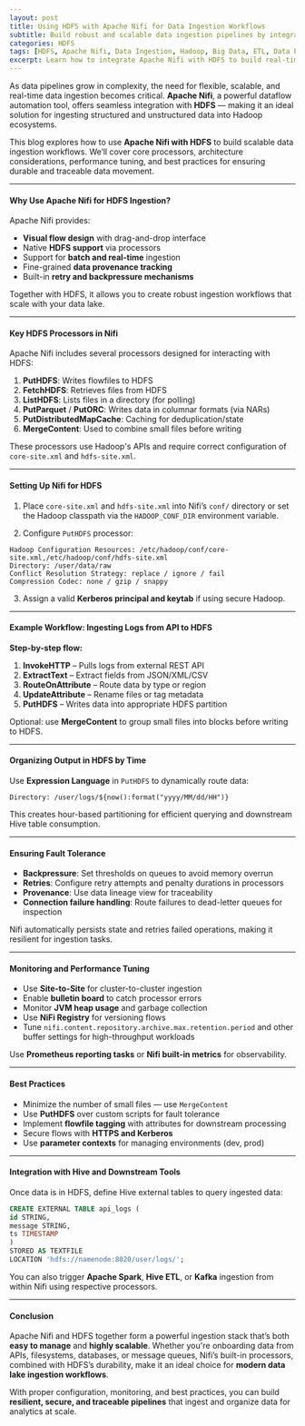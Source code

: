 ```yaml
---
layout: post
title: Using HDFS with Apache Nifi for Data Ingestion Workflows
subtitle: Build robust and scalable data ingestion pipelines by integrating Apache Nifi with HDFS
categories: HDFS
tags: [HDFS, Apache Nifi, Data Ingestion, Hadoop, Big Data, ETL, Data Pipeline]
excerpt: Learn how to integrate Apache Nifi with HDFS to build real-time and batch data ingestion workflows. Discover key processors, best practices, and architecture tips for efficient ingestion pipelines.
---
```

As data pipelines grow in complexity, the need for flexible, scalable, and real-time data ingestion becomes critical. **Apache Nifi**, a powerful dataflow automation tool, offers seamless integration with **HDFS** — making it an ideal solution for ingesting structured and unstructured data into Hadoop ecosystems.

This blog explores how to use **Apache Nifi with HDFS** to build scalable data ingestion workflows. We’ll cover core processors, architecture considerations, performance tuning, and best practices for ensuring durable and traceable data movement.

---

#### Why Use Apache Nifi for HDFS Ingestion?

Apache Nifi provides:

- **Visual flow design** with drag-and-drop interface
- Native **HDFS support** via processors
- Support for **batch and real-time** ingestion
- Fine-grained **data provenance tracking**
- Built-in **retry and backpressure mechanisms**

Together with HDFS, it allows you to create robust ingestion workflows that scale with your data lake.

---

#### Key HDFS Processors in Nifi

Apache Nifi includes several processors designed for interacting with HDFS:

1. **PutHDFS**: Writes flowfiles to HDFS
2. **FetchHDFS**: Retrieves files from HDFS
3. **ListHDFS**: Lists files in a directory (for polling)
4. **PutParquet** / **PutORC**: Writes data in columnar formats (via NARs)
5. **PutDistributedMapCache**: Caching for deduplication/state
6. **MergeContent**: Used to combine small files before writing

These processors use Hadoop's APIs and require correct configuration of `core-site.xml` and `hdfs-site.xml`.

---

#### Setting Up Nifi for HDFS

1. Place `core-site.xml` and `hdfs-site.xml` into Nifi’s `conf/` directory or set the Hadoop classpath via the `HADOOP_CONF_DIR` environment variable.

2. Configure `PutHDFS` processor:

```
Hadoop Configuration Resources: /etc/hadoop/conf/core-site.xml,/etc/hadoop/conf/hdfs-site.xml  
Directory: /user/data/raw  
Conflict Resolution Strategy: replace / ignore / fail  
Compression Codec: none / gzip / snappy  
```

3. Assign a valid **Kerberos principal and keytab** if using secure Hadoop.

---

#### Example Workflow: Ingesting Logs from API to HDFS

**Step-by-step flow:**

1. **InvokeHTTP** – Pulls logs from external REST API
2. **ExtractText** – Extract fields from JSON/XML/CSV
3. **RouteOnAttribute** – Route data by type or region
4. **UpdateAttribute** – Rename files or tag metadata
5. **PutHDFS** – Writes data into appropriate HDFS partition

Optional: use **MergeContent** to group small files into blocks before writing to HDFS.

---

#### Organizing Output in HDFS by Time

Use **Expression Language** in `PutHDFS` to dynamically route data:

```
Directory: /user/logs/${now():format("yyyy/MM/dd/HH")}
```

This creates hour-based partitioning for efficient querying and downstream Hive table consumption.

---

#### Ensuring Fault Tolerance

- **Backpressure**: Set thresholds on queues to avoid memory overrun
- **Retries**: Configure retry attempts and penalty durations in processors
- **Provenance**: Use data lineage view for traceability
- **Connection failure handling**: Route failures to dead-letter queues for inspection

Nifi automatically persists state and retries failed operations, making it resilient for ingestion tasks.

---

#### Monitoring and Performance Tuning

- Use **Site-to-Site** for cluster-to-cluster ingestion
- Enable **bulletin board** to catch processor errors
- Monitor **JVM heap usage** and garbage collection
- Use **NiFi Registry** for versioning flows
- Tune `nifi.content.repository.archive.max.retention.period` and other buffer settings for high-throughput workloads

Use **Prometheus reporting tasks** or **Nifi built-in metrics** for observability.

---

#### Best Practices

- Minimize the number of small files — use `MergeContent`
- Use **PutHDFS** over custom scripts for fault tolerance
- Implement **flowfile tagging** with attributes for downstream processing
- Secure flows with **HTTPS and Kerberos**
- Use **parameter contexts** for managing environments (dev, prod)

---

#### Integration with Hive and Downstream Tools

Once data is in HDFS, define Hive external tables to query ingested data:

```sql
CREATE EXTERNAL TABLE api_logs (
id STRING,
message STRING,
ts TIMESTAMP
)
STORED AS TEXTFILE
LOCATION 'hdfs://namenode:8020/user/logs/';
```

You can also trigger **Apache Spark**, **Hive ETL**, or **Kafka** ingestion from within Nifi using respective processors.

---

#### Conclusion

Apache Nifi and HDFS together form a powerful ingestion stack that’s both **easy to manage** and **highly scalable**. Whether you're onboarding data from APIs, filesystems, databases, or message queues, Nifi’s built-in processors, combined with HDFS’s durability, make it an ideal choice for **modern data lake ingestion workflows**.

With proper configuration, monitoring, and best practices, you can build **resilient, secure, and traceable pipelines** that ingest and organize data for analytics at scale.
